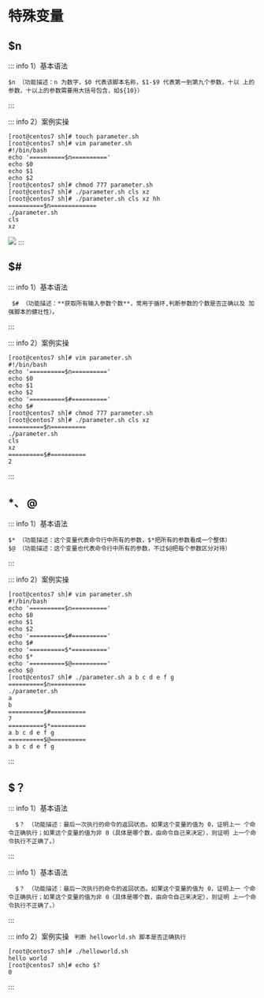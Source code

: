 # 特殊变量

##  $n
::: info  1）基本语法
```shell
$n （功能描述：n 为数字，$0 代表该脚本名称，$1-$9 代表第一到第九个参数，十以 上的参数，十以上的参数需要用大括号包含，如${10}）
```
:::

::: info  2）案例实操 
```shell
[root@centos7 sh]# touch parameter.sh
[root@centos7 sh]# vim parameter.sh 
#!/bin/bash
echo '==========$n=========='
echo $0
echo $1
echo $2
[root@centos7 sh]# chmod 777 parameter.sh 
[root@centos7 sh]# ./parameter.sh cls xz
[root@centos7 sh]# ./parameter.sh cls xz hh
==========$n=============
./parameter.sh
cls
xz

```
![](https://raw.gitmirror.com/KwFruit/basic-picture-service/note-v1.0.0/img/202312011105672.png)
:::
        
##  $\#

::: info  1）基本语法
```shell
 $# （功能描述：**获取所有输入参数个数**，常用于循环,判断参数的个数是否正确以及 加强脚本的健壮性）。
```
:::


::: info  2）案例实操 
```shell
[root@centos7 sh]# vim parameter.sh
#!/bin/bash
echo '==========$n=========='
echo $0
echo $1
echo $2
echo '==========$#=========='
echo $#
[root@centos7 sh]# chmod 777 parameter.sh
[root@centos7 sh]# ./parameter.sh cls xz
==========$n==========
./parameter.sh
cls
xz
==========$#==========
2
```
:::


##  $*、$ @

::: info  1）基本语法
```shell
$* （功能描述：这个变量代表命令行中所有的参数，$*把所有的参数看成一个整体）
$@ （功能描述：这个变量也代表命令行中所有的参数，不过$@把每个参数区分对待）
```
:::

::: info  2）案例实操  
```shell
[root@centos7 sh]# vim parameter.sh
#!/bin/bash
echo '==========$n=========='
echo $0
echo $1
echo $2
echo '==========$#=========='
echo $#
echo '==========$*=========='
echo $*
echo '==========$@=========='
echo $@
[root@centos7 sh]# ./parameter.sh a b c d e f g
==========$n==========
./parameter.sh
a
b
==========$#==========
7
==========$*==========
a b c d e f g
==========$@==========
a b c d e f g
```
:::

##  $？  

::: info  1）基本语法
```shell
  $？ （功能描述：最后一次执行的命令的返回状态。如果这个变量的值为 0，证明上一 个命令正确执行；如果这个变量的值为非 0（具体是哪个数，由命令自己来决定），则证明 上一个命令执行不正确了。）  
```
:::

::: info  1）基本语法
```shell
  $？ （功能描述：最后一次执行的命令的返回状态。如果这个变量的值为 0，证明上一 个命令正确执行；如果这个变量的值为非 0（具体是哪个数，由命令自己来决定），则证明 上一个命令执行不正确了。）  
```
:::

::: info  2）案例实操
` 判断 helloworld.sh 脚本是否正确执行`
```shell
[root@centos7 sh]# ./helloworld.sh
hello world
[root@centos7 sh]# echo $?
0
```
:::